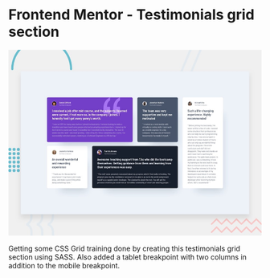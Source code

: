 # Frontend Mentor - Testimonials grid section

![Design preview for the Testimonials grid section coding challenge](./design/desktop-preview.jpg)

Getting some CSS Grid training done by creating this testimonials grid section using SASS. 
Also added a tablet breakpoint with two columns in addition to the mobile breakpoint.
